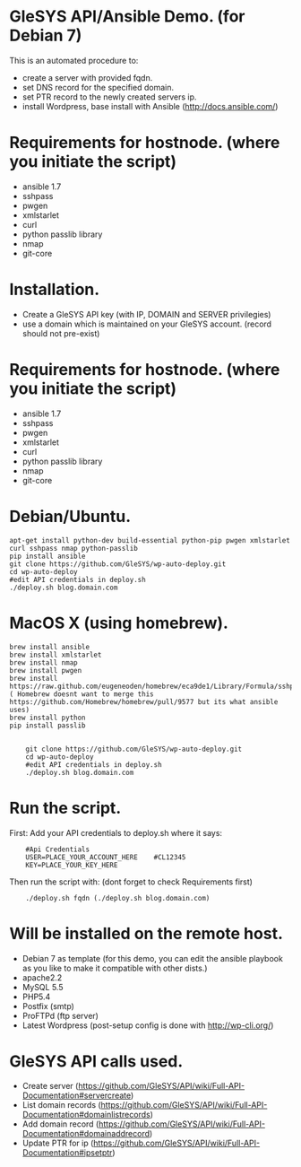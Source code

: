 GleSYS API/Ansible Demo. (for Debian 7)
======================================

This is an automated procedure to:

  * create a server with provided fqdn.
  * set DNS record for the specified domain.
  * set PTR record to the newly created servers ip.
  * install Wordpress, base install with Ansible (http://docs.ansible.com/)


Requirements for hostnode. (where you initiate the script)
=========================================================

   * ansible 1.7
   * sshpass
   * pwgen
   * xmlstarlet
   * curl
   * python passlib library
   * nmap
   * git-core


Installation.
===================

   * Create a GleSYS API key (with IP, DOMAIN and SERVER privilegies)
   * use a domain which is maintained on your GleSYS account. (record should not pre-exist)


Requirements for hostnode. (where you initiate the script)
=========================================================

   * ansible 1.7
   * sshpass
   * pwgen
   * xmlstarlet
   * curl
   * python passlib library
   * nmap
   * git-core


Debian/Ubuntu.
====================


	apt-get install python-dev build-essential python-pip pwgen xmlstarlet curl sshpass nmap python-passlib
	pip install ansible 
	git clone https://github.com/GleSYS/wp-auto-deploy.git
	cd wp-auto-deploy
	#edit API credentials in deploy.sh
	./deploy.sh blog.domain.com


MacOS X (using homebrew).
=====================================


	brew install ansible
	brew install xmlstarlet
	brew install nmap
	brew install pwgen
	brew install https://raw.github.com/eugeneoden/homebrew/eca9de1/Library/Formula/sshpass.rb ( Homebrew doesnt want to merge this https://github.com/Homebrew/homebrew/pull/9577 but its what ansible uses)
	brew install python
	pip install passlib

	
        git clone https://github.com/GleSYS/wp-auto-deploy.git
        cd wp-auto-deploy
        #edit API credentials in deploy.sh
        ./deploy.sh blog.domain.com



Run the script.
=====================================

First: Add your API credentials to deploy.sh where it says:


        #Api Credentials
        USER=PLACE_YOUR_ACCOUNT_HERE    #CL12345
        KEY=PLACE_YOUR_KEY_HERE


Then run the script with: (dont forget to check Requirements first)


        ./deploy.sh fqdn (./deploy.sh blog.domain.com)



Will be installed on the remote host.
=====================================

   * Debian 7 as template (for this demo, you can edit the ansible playbook  as you like to make it compatible with other dists.)
   * apache2.2
   * MySQL 5.5
   * PHP5.4
   * Postfix (smtp)
   * ProFTPd (ftp server)
   * Latest Wordpress (post-setup config is done with http://wp-cli.org/)


GleSYS API calls used.
======================

   * Create server (https://github.com/GleSYS/API/wiki/Full-API-Documentation#servercreate)
   * List domain records (https://github.com/GleSYS/API/wiki/Full-API-Documentation#domainlistrecords)
   * Add domain record (https://github.com/GleSYS/API/wiki/Full-API-Documentation#domainaddrecord)
   * Update PTR for ip (https://github.com/GleSYS/API/wiki/Full-API-Documentation#ipsetptr)
